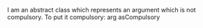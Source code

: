 I am an abstract class which represents an argument which is not compulsory. To put it compulsory:
	arg asCompulsory